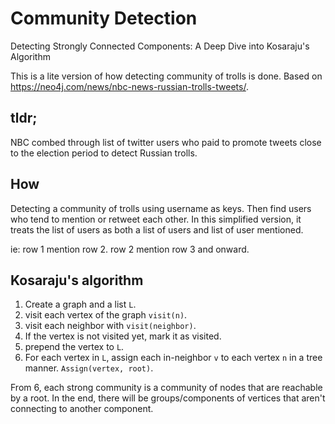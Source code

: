 # Community Detection
Detecting Strongly Connected Components: A Deep Dive into Kosaraju's Algorithm

This is a lite version of how detecting community of trolls is done.
Based on https://neo4j.com/news/nbc-news-russian-trolls-tweets/.

## tldr; 
NBC combed through list of twitter users who paid to promote tweets close to the election period to detect Russian trolls.  

## How

Detecting a community of trolls using username as keys. Then find users who tend to mention or retweet each other.
In this simplified version, it treats the list of users as both a list of users and list of user mentioned.

ie: row 1 mention row 2. row 2 mention row 3 and onward.

## Kosaraju's algorithm

1. Create a graph and a list `L`.
2. visit each vertex of the graph `visit(n)`.
3. visit each neighbor with `visit(neighbor)`.
4. If the vertex is not visited yet, mark it as visited.
5. prepend the vertex to `L`.
6. For each vertex in `L`, assign each in-neighbor `v` to each vertex `n` in a tree manner. `Assign(vertex, root)`.

From 6, each strong community is a community of nodes that are reachable by a root.
In the end, there will be groups/components of vertices that aren't connecting to another component.